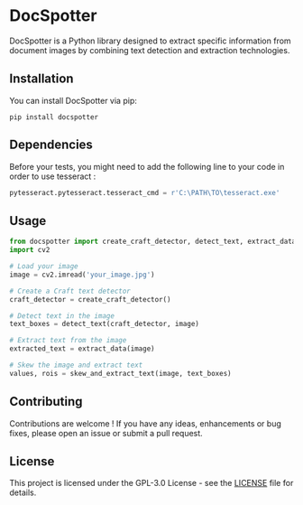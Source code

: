 # DocSpotter

DocSpotter is a Python library designed to extract specific information from document images by combining text detection and extraction technologies.

## Installation

You can install DocSpotter via pip:

```
pip install docspotter
```

## Dependencies 

Before your tests, you might need to add the following line to your code in order to use tesseract :

```python
pytesseract.pytesseract.tesseract_cmd = r'C:\PATH\TO\tesseract.exe'
```
## Usage

```python
from docspotter import create_craft_detector, detect_text, extract_data, skew_and_extract_text
import cv2

# Load your image
image = cv2.imread('your_image.jpg')

# Create a Craft text detector
craft_detector = create_craft_detector()

# Detect text in the image
text_boxes = detect_text(craft_detector, image)

# Extract text from the image
extracted_text = extract_data(image)

# Skew the image and extract text
values, rois = skew_and_extract_text(image, text_boxes)

```

## Contributing

Contributions are welcome ! If you have any ideas, enhancements or bug fixes, please open an issue or submit a pull request.

## License

This project is licensed under the GPL-3.0 License - see the [LICENSE]() file for details.
